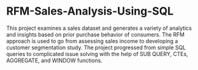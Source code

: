 # RFM-Sales-Analysis-Using-SQL
This project examines a sales dataset and generates a variety of analytics and insights based on prior purchase behavior of consumers. The RFM approach is used to go from assessing sales income to developing a customer segmentation study. The project progressed from simple SQL queries to complicated issue solving with the help of SUB QUERY, CTEs, AGGREGATE, and WINDOW functions.
